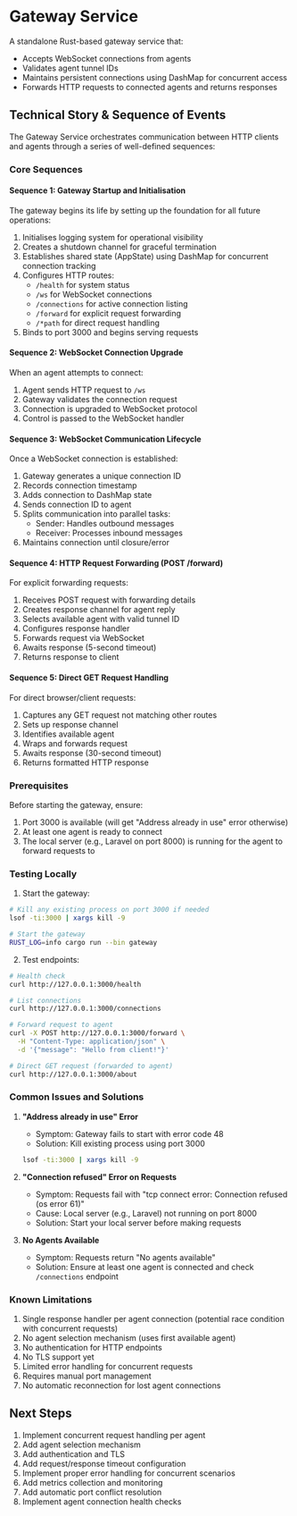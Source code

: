 # Gateway Service

A standalone Rust-based gateway service that:
- Accepts WebSocket connections from agents
- Validates agent tunnel IDs
- Maintains persistent connections using DashMap for concurrent access
- Forwards HTTP requests to connected agents and returns responses

## Technical Story & Sequence of Events

The Gateway Service orchestrates communication between HTTP clients and agents through a series of well-defined sequences:

### Core Sequences

#### Sequence 1: Gateway Startup and Initialisation
The gateway begins its life by setting up the foundation for all future operations:
1. Initialises logging system for operational visibility
2. Creates a shutdown channel for graceful termination
3. Establishes shared state (AppState) using DashMap for concurrent connection tracking
4. Configures HTTP routes:
   - `/health` for system status
   - `/ws` for WebSocket connections
   - `/connections` for active connection listing
   - `/forward` for explicit request forwarding
   - `/*path` for direct request handling
5. Binds to port 3000 and begins serving requests

#### Sequence 2: WebSocket Connection Upgrade
When an agent attempts to connect:
1. Agent sends HTTP request to `/ws`
2. Gateway validates the connection request
3. Connection is upgraded to WebSocket protocol
4. Control is passed to the WebSocket handler

#### Sequence 3: WebSocket Communication Lifecycle
Once a WebSocket connection is established:
1. Gateway generates a unique connection ID
2. Records connection timestamp
3. Adds connection to DashMap state
4. Sends connection ID to agent
5. Splits communication into parallel tasks:
   - Sender: Handles outbound messages
   - Receiver: Processes inbound messages
6. Maintains connection until closure/error

#### Sequence 4: HTTP Request Forwarding (POST /forward)
For explicit forwarding requests:
1. Receives POST request with forwarding details
2. Creates response channel for agent reply
3. Selects available agent with valid tunnel ID
4. Configures response handler
5. Forwards request via WebSocket
6. Awaits response (5-second timeout)
7. Returns response to client

#### Sequence 5: Direct GET Request Handling
For direct browser/client requests:
1. Captures any GET request not matching other routes
2. Sets up response channel
3. Identifies available agent
4. Wraps and forwards request
5. Awaits response (30-second timeout)
6. Returns formatted HTTP response

### Prerequisites

Before starting the gateway, ensure:
1. Port 3000 is available (will get "Address already in use" error otherwise)
2. At least one agent is ready to connect
3. The local server (e.g., Laravel on port 8000) is running for the agent to forward requests to

### Testing Locally

1. Start the gateway:
```bash
# Kill any existing process on port 3000 if needed
lsof -ti:3000 | xargs kill -9

# Start the gateway
RUST_LOG=info cargo run --bin gateway
```

2. Test endpoints:
```bash
# Health check
curl http://127.0.0.1:3000/health

# List connections
curl http://127.0.0.1:3000/connections

# Forward request to agent
curl -X POST http://127.0.0.1:3000/forward \
  -H "Content-Type: application/json" \
  -d '{"message": "Hello from client!"}'

# Direct GET request (forwarded to agent)
curl http://127.0.0.1:3000/about
```

### Common Issues and Solutions

1. **"Address already in use" Error**
   - Symptom: Gateway fails to start with error code 48
   - Solution: Kill existing process using port 3000
   ```bash
   lsof -ti:3000 | xargs kill -9
   ```

2. **"Connection refused" Error on Requests**
   - Symptom: Requests fail with "tcp connect error: Connection refused (os error 61)"
   - Cause: Local server (e.g., Laravel) not running on port 8000
   - Solution: Start your local server before making requests

3. **No Agents Available**
   - Symptom: Requests return "No agents available"
   - Solution: Ensure at least one agent is connected and check `/connections` endpoint

### Known Limitations
1. Single response handler per agent connection (potential race condition with concurrent requests)
2. No agent selection mechanism (uses first available agent)
3. No authentication for HTTP endpoints
4. No TLS support yet
5. Limited error handling for concurrent requests
6. Requires manual port management
7. No automatic reconnection for lost agent connections

## Next Steps
1. Implement concurrent request handling per agent
2. Add agent selection mechanism
3. Add authentication and TLS
4. Add request/response timeout configuration
5. Implement proper error handling for concurrent scenarios
6. Add metrics collection and monitoring
7. Add automatic port conflict resolution
8. Implement agent connection health checks